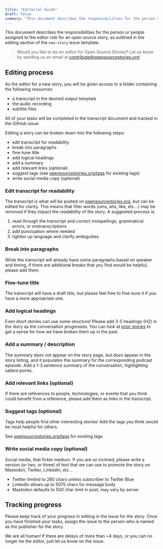 ```yaml
---
title: "Editorial Guide"
draft: false
summary: "This document describes the responsibilities for the person or people assigned to the editor role for an open source story, as outlined in the editing section of the `new-story` issue template."
---
```

This document describes the responsibilities for the person or people assigned to the editor role for an open source story, as outlined in the editing section of the `new-story` issue template.

> Would you like to be an editor for Open Source Stories? Let us know by sending us an email at [contribute@opensourcestories.org](mailto:contribute@opensourcestories.org?subject=I%27d%20like%20to%20volunteer%20as%20an%20editor!)!

## Editing process

As the editor for a new story, you will be given access to a folder containing the following resources:

* a transcript in the desired output template
* the audio recording
* subtitle files

All of your tasks will be completed in the transcript document and tracked in the GitHub issue.

Editing a story can be broken down into the following steps:

* edit transcript for readability
* break into paragraphs
* fine-tune title
* add logical headings
* add a summary
* add relevant links (optional)
* suggest tags (see [opensourcestories.org/tags](https://www.opensourcestories.org/tags) for existing tags)
* write social media copy (optional)

### Edit transcript for readability

The transcript is what will be posted on [opensourcestories.org](https://www.opensourcestories.org/), but can be edited for clarity. This means that filler words (ums, ahs, like, etc…) may be removed if they impact the readability of the story. A suggested process is:

1. read through the transcript and correct misspellings, grammatical errors, or mistranscriptions
1. add punctuation where needed
1. tighten up language and clarify ambiguities

### Break into paragraphs

While the transcript will already have some paragraphs based on speaker and timing, if there are additional breaks that you find would be helpful, please add them.

### Fine-tune title

The transcript will have a draft title, but please feel free to fine-tune it if you have a more appropriate one.

### Add logical headings

Even short stories can use some structure! Please add 3-5 headings (H2) in the story as the conversation progresses. You can look at [prior stories](https://www.opensourcestories.org/stories/) to get a sense for how we have broken them up in the past.

### Add a summary / description

The summary does not appear on the story page, but _does_ appear in the story listing, and it populates the summary for the corresponding podcast episode. Add a 1-3 sentence summary of the conversation, highlighting salient points.

### Add relevant links (optional)

If there are references to people, technologies, or events that you think could benefit from a reference, please add them as links in the transcript.

### Suggest tags (optional)

Tags help people find other interesting stories! Add the tags you think would be most helpful for others.

See [opensourcestories.org/tags](https://www.opensourcestories.org/tags/) for existing tags

### Write social media copy (optional)

Social media, that fickle medium. If you are so inclined, please write a version (or two, or three) of text that we can use to promote the story on Mastodon, Twitter, LinkedIn, etc…

* Twitter limited to 280 chars unless subscriber to Twitter Blue
* LinkedIn allows up to 5075 chars for message body
* Mastodon defaults to 500 char limit in post; may vary by server

## Tracking progress

Please keep track of your progress in editing in the issue for the story. Once you have finished your tasks, assign the issue to the person who is named as the publisher for the story.

We are all human! If there are delays of more than ~4 days, or you can no longer be the editor, just let us know on the issue.
